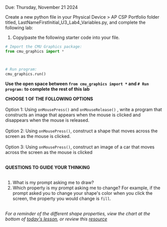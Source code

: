 Due: Thursday, November 21 2024

Create a new python file in your Physical Device > AP CSP Portfolio folder titled, LastNameFirstInitial_U3_Lab4_Variables.py, and complete the following lab:

1.  Copy/paste the following starter code into your file.

```python
# Import the CMU Graphics package:
from cmu_graphics import *



# Run program:
cmu_graphics.run()
```

**Use the open space between `from cmu_graphics import *` and `# Run program:` to complete the rest of this lab**

**CHOOSE 1 OF THE FOLLOWING OPTIONS** <br><br>
Option 1: Using `onMousePress()` and `onMouseRelease()` , write a program that constructs an image that appears when the mouse is clicked and disappears when the mouse is released. <br><br>
Option 2: Using `onMousePress()`, construct a shape that moves across the screen as the mouse is clicked.<br><br>
Option 3: Using `onMousePress()`, construct an image of a car that moves across the screen as the mouse is clicked<br><br>

**QUESTIONS TO GUIDE YOUR THINKING** <br><br>
1. What is my prompt asking me to draw? <br>
2. Which property is my prompt asking me to change? For example, if the prompt asked you to change your shape's color when you click the screen, the property you would change is `fill`. <br><br>

*For a reminder of the different shape properties, view the chart at the bottom of [today's lesson](https://github.com/MrJSwotinsky/AP_Computer_Science_Principles/blob/main/Unit_3_Functions_Mouse_Events_and_Conditionals/Lessons/2024_11_20_CMU_Variables.md), or review this [resource](https://academy.cs.cmu.edu/docs/generalShapeProperties)* 


   
